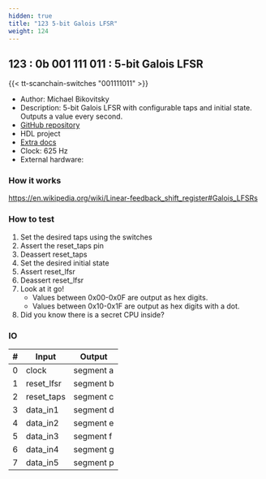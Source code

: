 ```yaml
---
hidden: true
title: "123 5-bit Galois LFSR"
weight: 124
---
```


## 123 : 0b 001 111 011 : 5-bit Galois LFSR

{{< tt-scanchain-switches "001111011" >}}

* Author: Michael Bikovitsky
* Description: 5-bit Galois LFSR with configurable taps and initial state. Outputs a value every second.
* [GitHub repository](https://github.com/mbikovitsky/tt02-lfsr)
* HDL project
* [Extra docs]()
* Clock: 625 Hz
* External hardware: 



### How it works

https://en.wikipedia.org/wiki/Linear-feedback_shift_register#Galois_LFSRs

### How to test

1. Set the desired taps using the switches
2. Assert the reset_taps pin
3. Deassert reset_taps
4. Set the desired initial state
5. Assert reset_lfsr
6. Deassert reset_lfsr
7. Look at it go!
   - Values between 0x00-0x0F are output as hex digits.
   - Values between 0x10-0x1F are output as hex digits with a dot.
8. Did you know there is a secret CPU inside?


### IO

| # | Input        | Output       |
|---|--------------|--------------|
| 0 | clock  | segment a |
| 1 | reset_lfsr  | segment b |
| 2 | reset_taps  | segment c |
| 3 | data_in1  | segment d |
| 4 | data_in2  | segment e |
| 5 | data_in3  | segment f |
| 6 | data_in4  | segment g |
| 7 | data_in5  | segment p |
